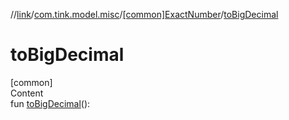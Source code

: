 //[link](../../index.md)/[com.tink.model.misc](../index.md)/[[common]ExactNumber](index.md)/[toBigDecimal](to-big-decimal.md)



# toBigDecimal  
[common]  
Content  
fun [toBigDecimal](to-big-decimal.md)(): <ERROR CLASS>  



